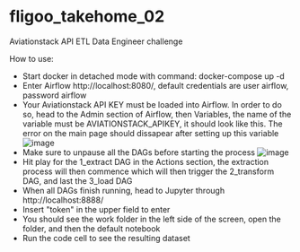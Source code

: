 # fligoo_takehome_02
Aviationstack API ETL Data Engineer challenge

How to use:
  - Start docker in detached mode with command: docker-compose up -d
  - Enter Airflow http://localhost:8080/, default credentials are user airflow, password airflow
  - Your Aviationstack API KEY must be loaded into Airflow. In order to do so, head to the Admin section of Airflow, then Variables, the name of the variable must be AVIATIONSTACK_APIKEY, it should look like this. The error on the main page should dissapear after setting up this variable
  ![image](https://github.com/user-attachments/assets/8575eac0-76df-4a8d-911c-0a9ed3f92d01)
  - Make sure to unpause all the DAGs before starting the process
  ![image](https://github.com/user-attachments/assets/70c9cf40-b711-4dae-a42e-ae83e774f234)
  - Hit play for the 1_extract DAG in the Actions section, the extraction process will then commence which will then trigger the 2_transform DAG, and last the 3_load DAG
  - When all DAGs finish running, head to Jupyter through http://localhost:8888/
  - Insert "token" in the upper field to enter
  - You should see the work folder in the left side of the screen, open the folder, and then the default notebook
  - Run the code cell to see the resulting dataset
    

